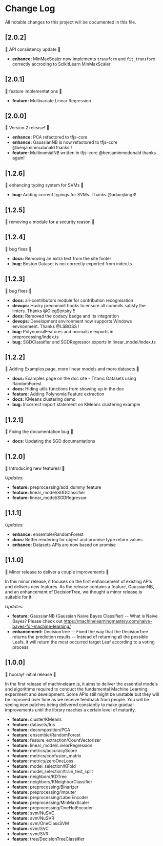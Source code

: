 # Change Log

All notable changes to this project will be documented in this file.

## [2.0.2]

:bug: API consistency update :bug:

- **enhance:** MinMaxScaler now implements `transform` and `fit_transform` correctly accroding to ScikitLearn MinMaxScaler

## [2.0.1]

:rocket: feature implementations :rocket:

- **feature:** Multivariate Linear Regression

## [2.0.0]

:rocket: Version 2 release! :rocket:

- **enhance:** PCA refactored to tfjs-core
- **enhance:** GaussianNB is now refactored to tfjs-core @benjaminmcdonald thanks!!
- **feature:** MultinomialNB written in tfjs-core @benjaminmcdonald thanks again!

## [1.2.6]

:rocket: enhancing typing system for SVMs :rocket:

- **bug:** Adding correct typings for SVMs. Thanks @adamjking3!

## [1.2.5]

:bug: removing a module for a security reason :bug:

## [1.2.4]

:rocket: bug fixes :rocket:

- **docs:** Removing an extra text from the site footer
- **bug:** Boston Dataset is not correctly exported from index.ts

## [1.2.3]

:rocket: bug fixes :rocket:

- **docs:** all-contributors module for contribution recognisation
- **devops:** Husky precommit hooks to ensure all commits satisfy the linters. Thanks @OlegStotsky !!
- **docs:** Removed the codacy badge and its integration
- **devops:** Development environment now supports Windows environment. Thanks @LSBOSS !
- **bug:** PolynomialFeatures and normalize exports in preprocessing/index.ts
- **bug:** SGDClassifier and SGDRegressor exports in linear_model/index.ts

## [1.2.2]

:rocket: Adding Examples page, more linear models and more datasets :rocket:

- **docs:** Examples page on the doc site - Titanic Datasets using RandomForest
- **docs:** Hiding utils functions from showing up in the doc
- **feature:** Adding PolynomialFeature extraction
- **docs:** KMeans clustering demo
- **bug:** Incorrect import statement on KMeans clustering example

## [1.2.1]

:bug: Fixing the documentation bug :bug:

- **docs:** Updating the SGD documentations

## [1.2.0]

:rocket: Introducing new features! :rocket:

_Updates:_

- **feature:** preprocessing/add_dummy_feature
- **feature:** linear_model/SGDClassifier
- **feature:** linear_model/SGDRegressor

## [1.1.1]

_Updates:_

- **enhance:** ensemble/RandomForest
- **docs:** Better rendering for object and promise type return values
- **enhance:** Datasets APIs are now based on promise

## [1.1.0]

:raised_hands: Minor release to deliver a couple improvements :raised_hands:

In this minor release, it focuses on the first enhancement of existing APIs and delivers new features. As the release contains a feature, GaussianNB, and an enhancement of DecisionTree, we thought a minor release is suitable for it.

_Updates:_

- **feature:** GaussianNB (Gaussian Naive Bayes Classifier)
  -- What is Naive Bayes? Please check out https://machinelearningmastery.com/naive-bayes-for-machine-learning/
- **enhancement:** DecisionTree
  -- Fixed the way that the DecisionTree returns the prediction results
  -- Instead of returning all the possible Leafs, it will return the most occurred target Leaf according to a voting process

## [1.0.0]

:baby_chick: hooray! initial release :baby_chick:

In the first release of machinelearn.js,
it aims to deliver the essential models and algorithms required to conduct
the fundamental Machine Learning experiment and development. Some APIs still
might be unstable but they will be improved over time as we receive feedback
from people. You will be seeing new patches being delivered constantly to make gradual
improvements until the library reaches a certain level of maturity.

- **feature:** cluster/KMeans
- **feature:** datasets/Iris
- **feature:** decomposition/PCA
- **feature:** ensemble/RandomForest
- **feature:** feature_extraction/CountVectorizer
- **feature:** linear_model/LinearRegression
- **feature:** metrics/accuracyScore
- **feature:** metrics/confusion_matrix
- **feature:** metrics/zeroOneLoss
- **feature:** model_selection/KFold
- **feature:** model_selection/train_test_split
- **feature:** neighbors/KDTree
- **feature:** neighbors/KNeighborClassifier
- **feature:** preprocessing/Binarizer
- **feature:** preprocessing/Imputer
- **feature:** preprocessing/LabelEncoder
- **feature:** preprocessing/MinMaxScaler
- **feature:** preprocessing/OneHotEncoder
- **feature:** svm/NuSVC
- **feature:** svm/NuSVR
- **feature:** svm/OneClassSVM
- **feature:** svm/SVC
- **feature:** svm/SVR
- **feature:** tree/DecisionTreeClassifier
